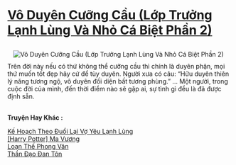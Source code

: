 <a href="https://utruyen.com/vo-duyen-cuong-cau-lop-truong-lanh-lung-va-nho-ca-biet-phan-2/22174/" title="Vô Duyên Cưỡng Cầu (Lớp Trưởng Lạnh Lùng Và Nhỏ Cá Biệt Phần 2)"><h1>Vô Duyên Cưỡng Cầu (Lớp Trưởng Lạnh Lùng Và Nhỏ Cá Biệt Phần 2)</h1></a><div style="display:table"><img align="right" style="float: left; padding: 10px;" src="https://utruyen.com/images/story/200x260/vo-duyen-cuong-cau-lop-truong-lanh-lung-va-nho-ca-biet-phan-2.jpg" alt="Vô Duyên Cưỡng Cầu (Lớp Trưởng Lạnh Lùng Và Nhỏ Cá Biệt Phần 2)">Trên đời này nếu có thứ không thể cưỡng cầu thì chính là duyên phận, mọi thứ muốn tốt đẹp hãy cứ để tùy duyên. Người xưa có câu: “Hữu duyên thiên lý năng tương ngộ, vô duyên đối diện bất tương phùng.” ... Một người, trong cuộc đời của mình, đến thời điểm nào sẽ gặp ai, sự tình gì đều là đã được định sẵn.</div><p><br><b>Truyện Hay Khác :</b></p><a href="https://utruyen.com/ke-hoach-theo-duoi-lai-vo-yeu-lanh-lung/22326/" alt="Kế Hoạch Theo Đuổi Lại Vợ Yêu Lạnh Lùng">Kế Hoạch Theo Đuổi Lại Vợ Yêu Lạnh Lùng</a><br/><a href="https://github.com/quanluxury/ngontinh_sac/tree/master/truyenhay/19369/" alt="[Harry Potter] Ma Vương">[Harry Potter] Ma Vương</a><br/><a href="https://truyenngontinhay.wordpress.com/2019/10/03/loan-the-phong-van/" alt="Loạn Thế Phong Vân">Loạn Thế Phong Vân</a><br/><a href="https://github.com/quanluxury/truyenhot/tree/master/truyenhay/17478/" alt="Thần Đạo Đan Tôn">Thần Đạo Đan Tôn</a><br/>